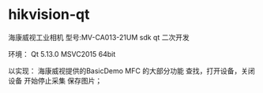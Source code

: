 # hikvision-qt
海康威视工业相机 型号:MV-CA013-21UM sdk qt 二次开发

环境：
Qt 5.13.0 MSVC2015 64bit

以实现：
海康威视提供的BasicDemo MFC 的大部分功能
查找，打开设备，关闭设备
开始停止采集
保存图片；
